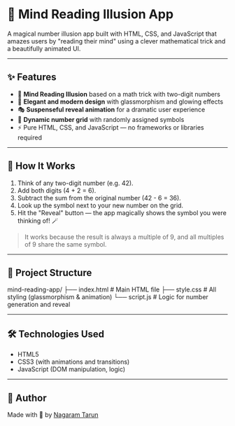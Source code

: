 # 🔮 Mind Reading Illusion App

A magical number illusion app built with HTML, CSS, and JavaScript that amazes users by "reading their mind" using a clever mathematical trick and a beautifully animated UI.

---

## ✨ Features

- 🧠 **Mind Reading Illusion** based on a math trick with two-digit numbers  
- 💫 **Elegant and modern design** with glassmorphism and glowing effects  
- 🎭 **Suspenseful reveal animation** for a dramatic user experience  
- 🔢 **Dynamic number grid** with randomly assigned symbols  
- ⚡ Pure HTML, CSS, and JavaScript — no frameworks or libraries required

---

## 🧩 How It Works

1. Think of any two-digit number (e.g. 42).
2. Add both digits (4 + 2 = 6).
3. Subtract the sum from the original number (42 - 6 = 36).
4. Look up the symbol next to your new number on the grid.
5. Hit the "Reveal" button — the app magically shows the symbol you were thinking of! 🪄

> It works because the result is always a multiple of 9, and all multiples of 9 share the same symbol.

---

## 📁 Project Structure

mind-reading-app/
├── index.html # Main HTML file
├── style.css # All styling (glassmorphism & animation)
└── script.js # Logic for number generation and reveal


---

## 🛠️ Technologies Used

- HTML5  
- CSS3 (with animations and transitions)  
- JavaScript (DOM manipulation, logic)

---

## 🙌 Author

Made with 💙 by [Nagaram Tarun](https://github.com/nagaramtarun08)

